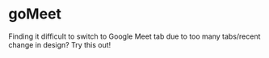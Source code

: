 # goMeet
Finding it difficult to switch to Google Meet tab due to too many tabs/recent change in design? Try this out!
